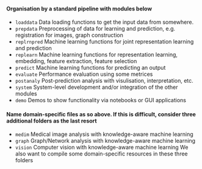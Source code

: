#### Organisation by a standard pipeline with modules below 
* `loaddata` Data loading functions to get the input data from somewhere.
* `prepdata` Preprocessing of data for learning and prediction, e.g. registration for images, graph construction
* `replrnpred` Machine learning functions for joint representation learning and prediction
* `replearn` Machine learning functions for representation learning, embedding, feature extraction, feature selection
* `predict` Machine learning functions for predicting an output
* `evaluate` Performance evaluation using some metrices
* `postanaly` Post-prediction analysis with visulisation, interpretation, etc.
* `system` System-level development and/or integration of the other modules
* `demo` Demos to show functionality via notebooks or GUI applications

#### Name domain-specific files as so above. If this is difficult, consider three additional folders as the last resort 
* `medim` Medical image analysis with knowledge-aware machine learning
* `graph` Graph/Network analysis with knowledge-aware machine learning
* `vision` Computer vision with knowledge-aware machine learning
We also want to compile some domain-specific resources in these three folders

 
